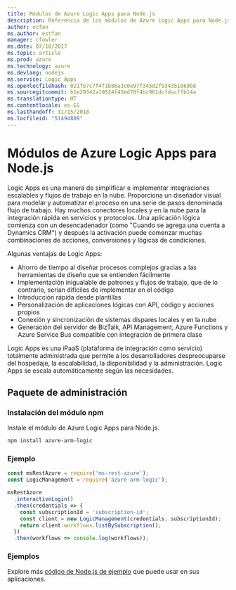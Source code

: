 ```yaml
---
title: Módulos de Azure Logic Apps para Node.js
description: Referencia de los módulos de Azure Logic Apps para Node.js
author: ecfan
ms.author: estfan
manager: cfowler
ms.date: 07/18/2017
ms.topic: article
ms.prod: azure
ms.technology: azure
ms.devlang: nodejs
ms.service: Logic Apps
ms.openlocfilehash: 021f57c7f4f1b86a3c0e97f345d2f934351669b8
ms.sourcegitcommit: b1e29342a19524f43ed70f4bc961dcfdacffb14a
ms.translationtype: HT
ms.contentlocale: es-ES
ms.lasthandoff: 11/15/2018
ms.locfileid: "51494809"
---
```

# <a name="azure-logic-apps-modules-for-nodejs"></a>Módulos de Azure Logic Apps para Node.js

Logic Apps es una manera de simplificar e implementar integraciones escalables y flujos de trabajo en la nube. Proporciona un diseñador visual para modelar y automatizar el proceso en una serie de pasos denominada flujo de trabajo. Hay muchos conectores locales y en la nube para la integración rápida en servicios y protocolos. Una aplicación lógica comienza con un desencadenador (como "Cuando se agrega una cuenta a Dynamics CRM") y después la activación puede comenzar muchas combinaciones de acciones, conversiones y lógicas de condiciones.

Algunas ventajas de Logic Apps:
- Ahorro de tiempo al diseñar procesos complejos gracias a las herramientas de diseño que se entienden fácilmente
- Implementación inigualable de patrones y flujos de trabajo, que de lo contrario, serían difíciles de implementar en el código
- Introducción rápida desde plantillas
- Personalización de aplicaciones lógicas con API, código y acciones propios
- Conexión y sincronización de sistemas dispares locales y en la nube
- Generación del servidor de BizTalk, API Management, Azure Functions y Azure Service Bus compatible con integración de primera clase

Logic Apps es una iPaaS (plataforma de integración como servicio) totalmente administrada que permite a los desarrolladores despreocuparse del hospedaje, la escalabilidad, la disponibilidad y la administración. Logic Apps se escala automáticamente según las necesidades.

## <a name="management-package"></a>Paquete de administración

### <a name="install-the-npm-module"></a>Instalación del módulo npm

Instale el módulo de Azure Logic Apps para Node.js.

```bash
npm install azure-arm-logic
```

### <a name="example"></a>Ejemplo

```javascript
const msRestAzure = require('ms-rest-azure');
const LogicManagement = require('azure-arm-logic');

msRestAzure
  .interactiveLogin()
  .then(credentials => {
    const subscriptionId = 'subscription-id';
    const client = new LogicManagement(credentials, subscriptionId);
    return client.workflows.listBySubscription();
  })
  .then(workflows => console.log(workflows));
```

### <a name="samples"></a>Ejemplos

Explore más [código de Node.js de ejemplo](https://azure.microsoft.com/resources/samples/?platform=nodejs) que puede usar en sus aplicaciones.
